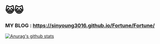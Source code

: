 # 😺😺
### MY BLOG : https://sinyoung3016.github.io/Fortune/Fortune/

[![Anurag's github stats](https://github-readme-stats.vercel.app/api?username=Sinyoung3016)](https://github.com/anuraghazra/github-readme-stats)
